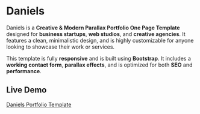 # Daniels

Daniels is a **Creative & Modern Parallax Portfolio One Page Template** designed for **business startups**, **web studios**, and **creative agencies**. It features a clean, minimalistic design, and is highly customizable for anyone looking to showcase their work or services.

This template is fully **responsive** and is built using **Bootstrap**. It includes a **working contact form**, **parallax effects**, and is optimized for both **SEO** and **performance**.

## Live Demo
[Daniels Portfolio Template](https://mohamed-h-esmail.github.io/Daniels/)


